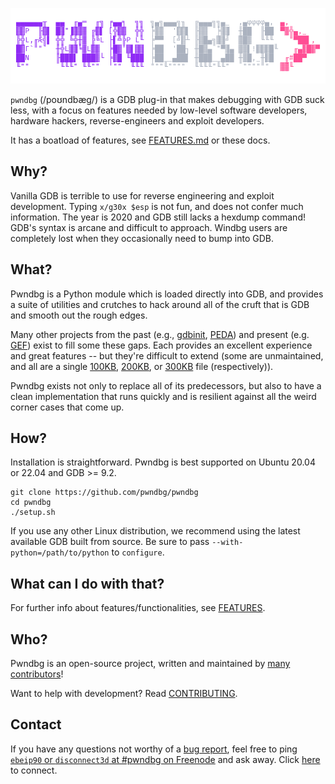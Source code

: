 
![pwndbg](assets/logo.png)

`pwndbg` (/poʊndbæg/) is a GDB plug-in that makes debugging with GDB suck less, with a focus on features needed by low-level software developers, hardware hackers, reverse-engineers and exploit developers.

It has a boatload of features, see [FEATURES.md](https://github.com/pwndbg/pwndbg/blob/dev/FEATURES.md) or these docs.

## Why?

Vanilla GDB is terrible to use for reverse engineering and exploit development. Typing `x/g30x $esp` is not fun, and does not  confer much information.  The year is 2020 and GDB still lacks a hexdump command!  GDB's syntax is arcane and difficult to approach.  Windbg users are completely lost when they occasionally need to bump into GDB.

## What?

Pwndbg is a Python module which is loaded directly into GDB, and provides a suite of utilities and crutches to hack around all of the cruft that is GDB and smooth out the rough edges.

Many other projects from the past (e.g., [gdbinit][gdbinit], [PEDA][PEDA]) and present (e.g. [GEF][GEF]) exist to fill some these gaps.  Each provides an excellent experience and great features -- but they're difficult to extend (some are unmaintained, and all are a single [100KB][gdbinit2], [200KB][peda.py], or [300KB][gef.py] file (respectively)).

Pwndbg exists not only to replace all of its predecessors, but also to have a clean implementation that runs quickly and is resilient against all the weird corner cases that come up.

[gdbinit]: https://github.com/gdbinit/Gdbinit
[gdbinit2]: https://github.com/gdbinit/Gdbinit/blob/master/gdbinit

[PEDA]: https://github.com/longld/peda
[peda.py]: https://github.com/longld/peda/blob/master/peda.py

[GEF]: https://github.com/hugsy/gef
[gef.py]: https://github.com/hugsy/gef/blob/master/gef.py

## How?

Installation is straightforward. Pwndbg is best supported on Ubuntu 20.04 or 22.04 and GDB >= 9.2.

```shell
git clone https://github.com/pwndbg/pwndbg
cd pwndbg
./setup.sh
```

If you use any other Linux distribution, we recommend using the latest available GDB built from source.  Be sure to pass `--with-python=/path/to/python` to `configure`.

## What can I do with that?

For further info about features/functionalities, see [FEATURES](https://github.com/pwndbg/pwndbg/blob/dev/FEATURES.md).

## Who?

Pwndbg is an open-source project, written and maintained by [many contributors](https://github.com/pwndbg/pwndbg/graphs/contributors)!

Want to help with development? Read [CONTRIBUTING](https://github.com/pwndbg/pwndbg/blob/dev/.github/CONTRIBUTING.md).

## Contact
If you have any questions not worthy of a [bug report](https://github.com/pwndbg/pwndbg/issues), feel free to ping
[`ebeip90` or `disconnect3d` at #pwndbg on Freenode](irc://irc.freenode.net/pwndbg) and ask away.
Click [here](https://kiwiirc.com/client/irc.freenode.net/pwndbg) to connect.
